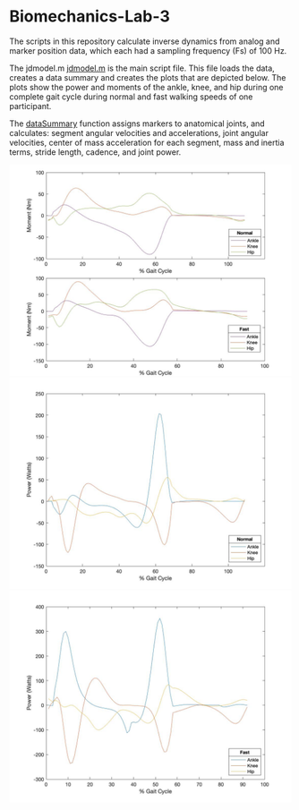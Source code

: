 # Biomechanics-Lab-3
The scripts in this repository calculate inverse dynamics from analog and marker position data, which each had a sampling frequency (Fs) of 100 Hz.

The jdmodel.m [jdmodel.m](jdmodel.m) is the main script file. This file loads the data, creates a data summary and creates the plots that are depicted below. The plots show the power and moments of the ankle, knee, and hip during one complete gait cycle during normal and fast walking speeds of one participant. 

The [dataSummary](dataSummary.m) function assigns markers to anatomical joints, and calculates: segment angular velocities and accelerations, joint angular velocities, center of mass acceleration for each segment, mass and inertia terms, stride length, cadence, and joint power.

![moments](images/moments.jpg)
![power](images/power.jpg)
![power_fast](images/power_fast.jpg)

